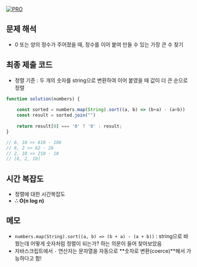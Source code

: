 [![PRO]][Link]

## 문제 해석

- 0 또는 양의 정수가 주어졌을 때, 정수를 이어 붙여 만들 수 있는 가장 큰 수 찾기

## 최종 제출 코드

- 정렬 기준 : 두 개의 숫자를 string으로 변환하여 이어 붙였을 때 값이 더 큰 순으로 정렬

```js
function solution(numbers) {
    
    const sorted = numbers.map(String).sort((a, b) => (b+a) - (a+b))
    const result = sorted.join("")
    
    return result[0] === '0' ? '0' : result;
}

// 6, 10 >> 610 - 106
// 6, 2 >> 62 - 26
// 2, 10 >> 210 - 10
// [6, 2, 10]
```

## 시간 복잡도

- 정렬에 대한 시간복잡도
- **∴ O(n log n)**

## 메모

- `numbers.map(String).sort((a, b) => (b + a) - (a + b))` : string으로 바꿨는데 어떻게 숫자처럼 정렬이 되는가? 하는 의문이 들어 찾아보았음
- 자바스크립트에서 `-` 연산자는 문자열을 자동으로 **숫자로 변환(coerce)**해서 가능하다고 함!


<!---------------------------------------------------------------------------->

[PRO]: https://github.com/GoSSaChin/algorithm-js/assets/107768516/67c43b52-bc3f-4571-a249-5519021afbb0
[Link]: https://school.programmers.co.kr/learn/courses/30/lessons/42746
